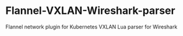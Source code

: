 # Flannel-VXLAN-Wireshark-parser
Flannel network plugin for Kubernetes VXLAN Lua parser for Wireshark

